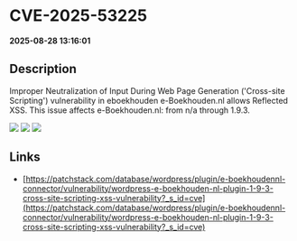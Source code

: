 # CVE-2025-53225

**2025-08-28 13:16:01**

## Description
Improper Neutralization of Input During Web Page Generation ('Cross-site Scripting') vulnerability in eboekhouden e-Boekhouden.nl allows Reflected XSS. This issue affects e-Boekhouden.nl: from n/a through 1.9.3.

![](https://img.shields.io/static/v1?label=Score&message=7.1&color=red)
![](https://img.shields.io/static/v1?label=Severity&message=HIGH&color=red)
![](https://img.shields.io/static/v1?label=CWE&message=XSS&color=green)

## Links
- [https://patchstack.com/database/wordpress/plugin/e-boekhoudennl-connector/vulnerability/wordpress-e-boekhouden-nl-plugin-1-9-3-cross-site-scripting-xss-vulnerability?_s_id=cve](https://patchstack.com/database/wordpress/plugin/e-boekhoudennl-connector/vulnerability/wordpress-e-boekhouden-nl-plugin-1-9-3-cross-site-scripting-xss-vulnerability?_s_id=cve)
